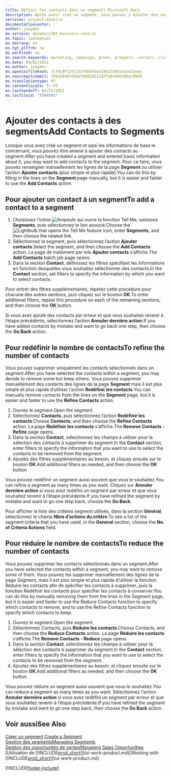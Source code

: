 ```yaml
---
title: Définir les contacts dans un segment| Microsoft Docs
description: Après avoir créé un segment, vous pouvez y ajouter des contacts, par exemple, dans le cadre d’une campagne marketing visant des clients particuliers.
services: project-madeira
documentationcenter: ''
author: jswymer
ms.service: dynamics365-business-central
ms.topic: conceptual
ms.devlang: na
ms.tgt_pltfrm: na
ms.workload: na
ms.search.keywords: marketing, campaign, promo, prospect, contact, client, customer
ms.date: 04/01/2021
ms.author: jswymer
ms.openlocfilehash: 7cf4c0f1241155f464fde5196125b0a1bed2aeee
ms.sourcegitcommit: 766e2840fd16efb901d211d7fa64d96766ac99d9
ms.translationtype: HT
ms.contentlocale: fr-FR
ms.lasthandoff: 03/31/2021
ms.locfileid: "5784541"
---
```

# <a name="add-contacts-to-segments"></a><span data-ttu-id="7e6c9-103">Ajouter des contacts à des segments</span><span class="sxs-lookup"><span data-stu-id="7e6c9-103">Add Contacts to Segments</span></span>
<span data-ttu-id="7e6c9-104">Lorsque vous avez créé un segment et saisi les informations de base le concernant, vous pouvez être amené à ajouter des contacts au segment.</span><span class="sxs-lookup"><span data-stu-id="7e6c9-104">After you have created a segment and entered basic information about it, you may want to add contacts to the segment.</span></span> <span data-ttu-id="7e6c9-105">Pour ce faire, vous pouvez renseigner manuellement les lignes de la page **Segment** ou utiliser l’action **Ajouter contacts** (plus simple et plus rapide).</span><span class="sxs-lookup"><span data-stu-id="7e6c9-105">You can do this by filling in the lines on the **Segment** page manually, but it is easier and faster to use the **Add Contacts** action.</span></span>

## <a name="to-add-a-contact-to-a-segment"></a><span data-ttu-id="7e6c9-106">Pour ajouter un contact à un segment</span><span class="sxs-lookup"><span data-stu-id="7e6c9-106">To add a contact to a segment</span></span>
1. <span data-ttu-id="7e6c9-107">Choisissez l’icône ![Ampoule qui ouvre la fonction Tell Me](media/ui-search/search_small.png "Dites-moi ce que vous voulez faire"), saisissez **Segments**, puis sélectionnez le lien associé.</span><span class="sxs-lookup"><span data-stu-id="7e6c9-107">Choose the ![Lightbulb that opens the Tell Me feature](media/ui-search/search_small.png "Tell me what you want to do") icon, enter **Segments**, and then choose the related link.</span></span>  
2. <span data-ttu-id="7e6c9-108">Sélectionnez le segment, puis sélectionnez l’action **Ajouter contacts**.</span><span class="sxs-lookup"><span data-stu-id="7e6c9-108">Select the segment, and then choose the **Add Contacts** action.</span></span> <span data-ttu-id="7e6c9-109">La page de traitement par lots **Ajouter contacts** s’affiche.</span><span class="sxs-lookup"><span data-stu-id="7e6c9-109">The **Add Contacts** batch job page opens.</span></span>
3. <span data-ttu-id="7e6c9-110">Dans la section **Contact**, définissez les filtres spécifiant les informations en fonction desquelles vous souhaitez sélectionner des contacts.</span><span class="sxs-lookup"><span data-stu-id="7e6c9-110">In the **Contact** section, set filters to specify the information by which you want to select contacts.</span></span>

<span data-ttu-id="7e6c9-111">Pour entrer des filtres supplémentaires, répétez cette procédure pour chacune des autres sections, puis cliquez sur le bouton **OK**.</span><span class="sxs-lookup"><span data-stu-id="7e6c9-111">To enter additional filters, repeat this procedure on each of the remaining sections, and then choose the **OK** button.</span></span>

<span data-ttu-id="7e6c9-112">Si vous avez ajouté des contacts par erreur et que vous souhaitez revenir à l’étape précédente, sélectionnez l’action **Annuler dernière action**.</span><span class="sxs-lookup"><span data-stu-id="7e6c9-112">If you have added contacts by mistake and want to go back one step, then choose the **Go Back** action.</span></span>

## <a name="to-refine-the-number-of-contacts"></a><span data-ttu-id="7e6c9-113">Pour redéfinir le nombre de contacts</span><span class="sxs-lookup"><span data-stu-id="7e6c9-113">To refine the number of contacts</span></span>
<span data-ttu-id="7e6c9-114">Vous pouvez supprimer uniquement les contacts sélectionnés dans un segment.</span><span class="sxs-lookup"><span data-stu-id="7e6c9-114">After you have selected the contacts within a segment, you may decide to remove some but keep others.</span></span> <span data-ttu-id="7e6c9-115">Vous pouvez supprimer manuellement des contacts des lignes de la page **Segment** mais il est plus simple et plus rapide d’utiliser l’action **Redéfinir les contacts**.</span><span class="sxs-lookup"><span data-stu-id="7e6c9-115">You can manually remove contacts from the lines on the **Segment** page, but it is easier and faster to use the **Refine Contacts** action.</span></span>

1. <span data-ttu-id="7e6c9-116">Ouvrez le segment.</span><span class="sxs-lookup"><span data-stu-id="7e6c9-116">Open the segment.</span></span>
2. <span data-ttu-id="7e6c9-117">Sélectionnez **Contacts**, puis sélectionnez l’action **Redéfinir les contacts**.</span><span class="sxs-lookup"><span data-stu-id="7e6c9-117">Choose **Contacts**, and then choose the **Refine Contacts** action.</span></span> <span data-ttu-id="7e6c9-118">La page **Redéfinir les contacts** s’affiche.</span><span class="sxs-lookup"><span data-stu-id="7e6c9-118">The **Remove Contacts - Refine** page opens.</span></span>
3. <span data-ttu-id="7e6c9-119">Dans la section **Contact**, sélectionnez les champs à utiliser pour la sélection des contacts à supprimer du segment.</span><span class="sxs-lookup"><span data-stu-id="7e6c9-119">In the **Contact** section, enter filters to specify the information that you want to use to select the contacts to be removed from the segment.</span></span>
4. <span data-ttu-id="7e6c9-120">Ajoutez des filtres supplémentaires au besoin, et cliquez ensuite sur le bouton **OK**.</span><span class="sxs-lookup"><span data-stu-id="7e6c9-120">Add additional filters as needed, and then choose the **OK** button.</span></span>

<span data-ttu-id="7e6c9-121">Vous pouvez redéfinir un segment aussi souvent que vous le souhaitez.</span><span class="sxs-lookup"><span data-stu-id="7e6c9-121">You can refine a segment as many times as you want.</span></span> <span data-ttu-id="7e6c9-122">Cliquez sur **Annuler dernière action** si vous avez redéfini un segment par erreur et que vous souhaitez revenir à l’étape précédente.</span><span class="sxs-lookup"><span data-stu-id="7e6c9-122">If you have refined the segment by mistake and want to go one step back, choose the **Go Back**.</span></span>

<span data-ttu-id="7e6c9-123">Pour afficher la liste des critères segment utilisés, dans la section **Général**, sélectionnez le champ **Nbre d’actions du critère**.</span><span class="sxs-lookup"><span data-stu-id="7e6c9-123">To see a list of the segment criteria that you have used, in the **General** section, choose the **No. of Criteria Actions** field.</span></span>

## <a name="to-reduce-the-number-of-contacts"></a><span data-ttu-id="7e6c9-124">Pour réduire le nombre de contacts</span><span class="sxs-lookup"><span data-stu-id="7e6c9-124">To reduce the number of contacts</span></span>
<span data-ttu-id="7e6c9-125">Vous pouvez supprimer les contacts sélectionnés dans un segment.</span><span class="sxs-lookup"><span data-stu-id="7e6c9-125">After you have selected the contacts within a segment, you may want to remove some of them.</span></span> <span data-ttu-id="7e6c9-126">Vous pouvez les supprimer manuellement des lignes de la page Segment, mais il est plus simple et plus rapide d’utiliser la fonction Réduire les contacts afin de spécifier les contacts à supprimer, puis la fonction Redéfinir les contacts pour spécifier les contacts à conserver.</span><span class="sxs-lookup"><span data-stu-id="7e6c9-126">You can do this by manually removing them from the lines in the Segment page, but it is easier and faster to use the Reduce Contacts function to specify which contacts to remove, and to use the Refine Contacts function to specify which contacts to keep.</span></span>

1. <span data-ttu-id="7e6c9-127">Ouvrez le segment.</span><span class="sxs-lookup"><span data-stu-id="7e6c9-127">Open the segment.</span></span>
2. <span data-ttu-id="7e6c9-128">Sélectionnez Contacts, puis **Réduire les contacts**.</span><span class="sxs-lookup"><span data-stu-id="7e6c9-128">Choose Contacts, and then choose the **Reduce Contacts** action.</span></span> <span data-ttu-id="7e6c9-129">La page **Réduire les contacts** s’affiche.</span><span class="sxs-lookup"><span data-stu-id="7e6c9-129">The **Remove Contacts - Reduce** page opens.</span></span>
3. <span data-ttu-id="7e6c9-130">Dans la section **Contact**, sélectionnez les champs à utiliser pour la sélection des contacts à supprimer du segment.</span><span class="sxs-lookup"><span data-stu-id="7e6c9-130">In the **Contact** section, enter filters to specify the information that you want to use to select the contacts to be removed from the segment.</span></span>
4. <span data-ttu-id="7e6c9-131">Ajoutez des filtres supplémentaires au besoin, et cliquez ensuite sur le bouton **OK**.</span><span class="sxs-lookup"><span data-stu-id="7e6c9-131">Add additional filters as needed, and then choose the **OK** button.</span></span>

<span data-ttu-id="7e6c9-132">Vous pouvez réduire un segment aussi souvent que vous le souhaitez.</span><span class="sxs-lookup"><span data-stu-id="7e6c9-132">You can reduce a segment as many times as you want.</span></span> <span data-ttu-id="7e6c9-133">Sélectionnez l’action **Annuler dernière action** si vous avez redéfini un segment par erreur et que vous souhaitez revenir à l’étape précédente.</span><span class="sxs-lookup"><span data-stu-id="7e6c9-133">If you have refined the segment by mistake and want to go one step back, then choose the **Go Back** action.</span></span>

## <a name="see-also"></a><span data-ttu-id="7e6c9-134">Voir aussi</span><span class="sxs-lookup"><span data-stu-id="7e6c9-134">See Also</span></span>
<span data-ttu-id="7e6c9-135">[Créer un segment](marketing-how-create-segment.md) </span><span class="sxs-lookup"><span data-stu-id="7e6c9-135">[Create a Segment](marketing-how-create-segment.md) </span></span>  
[<span data-ttu-id="7e6c9-136">Gestion des segments</span><span class="sxs-lookup"><span data-stu-id="7e6c9-136">Managing Segments</span></span>](marketing-segments.md)  
[<span data-ttu-id="7e6c9-137">Gestion des opportunités de ventes</span><span class="sxs-lookup"><span data-stu-id="7e6c9-137">Managing Sales Opportunities</span></span>](marketing-manage-sales-opportunities.md)  
<span data-ttu-id="7e6c9-138">[Utilisation de [!INCLUDE[prod_short](includes/prod_short.md)]](ui-work-product.md)</span><span class="sxs-lookup"><span data-stu-id="7e6c9-138">[Working with [!INCLUDE[prod_short](includes/prod_short.md)]](ui-work-product.md)</span></span>  


[!INCLUDE[footer-include](includes/footer-banner.md)]
